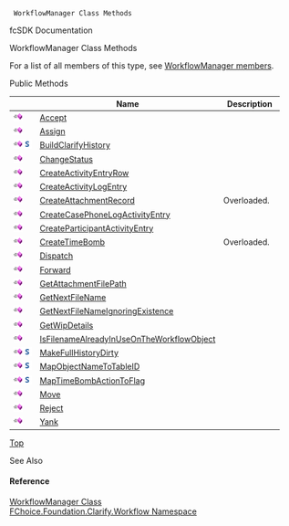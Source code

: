 ﻿     WorkflowManager Class Methods                                                   

fcSDK Documentation

WorkflowManager Class Methods

For a list of all members of this type, see [WorkflowManager members](fcSDK~FChoice.Foundation.Clarify.Workflow.WorkflowManager_members.md).

Public Methods

|   | Name | Description |
| --- | --- | --- |
| ![Public Method](dotnetimages/publicMethod.png) | [Accept](fcSDK~FChoice.Foundation.Clarify.Workflow.WorkflowManager~Accept.md) |   |
| ![Public Method](dotnetimages/publicMethod.png) | [Assign](fcSDK~FChoice.Foundation.Clarify.Workflow.WorkflowManager~Assign.md) |   |
| ![Public Method](dotnetimages/publicMethod.png)![static (Shared in Visual Basic)](dotnetimages/static.png) | [BuildClarifyHistory](fcSDK~FChoice.Foundation.Clarify.Workflow.WorkflowManager~BuildClarifyHistory.md) |   |
| ![Public Method](dotnetimages/publicMethod.png) | [ChangeStatus](fcSDK~FChoice.Foundation.Clarify.Workflow.WorkflowManager~ChangeStatus.md) |   |
| ![Public Method](dotnetimages/publicMethod.png) | [CreateActivityEntryRow](fcSDK~FChoice.Foundation.Clarify.Workflow.WorkflowManager~CreateActivityEntryRow.md) |   |
| ![Public Method](dotnetimages/publicMethod.png) | [CreateActivityLogEntry](fcSDK~FChoice.Foundation.Clarify.Workflow.WorkflowManager~CreateActivityLogEntry(Int32,Int32,DateTime,String,ClarifyDataRow,ClarifyDataRow,WorkflowObjectInfo).md) |   |
| ![Public Method](dotnetimages/publicMethod.png) | [CreateAttachmentRecord](fcSDK~FChoice.Foundation.Clarify.Workflow.WorkflowManager~CreateAttachmentRecord.md) | Overloaded.    |
| ![Public Method](dotnetimages/publicMethod.png) | [CreateCasePhoneLogActivityEntry](fcSDK~FChoice.Foundation.Clarify.Workflow.WorkflowManager~CreateCasePhoneLogActivityEntry.md) |   |
| ![Public Method](dotnetimages/publicMethod.png) | [CreateParticipantActivityEntry](fcSDK~FChoice.Foundation.Clarify.Workflow.WorkflowManager~CreateParticipantActivityEntry.md) |   |
| ![Public Method](dotnetimages/publicMethod.png) | [CreateTimeBomb](fcSDK~FChoice.Foundation.Clarify.Workflow.WorkflowManager~CreateTimeBomb.md) | Overloaded.    |
| ![Public Method](dotnetimages/publicMethod.png) | [Dispatch](fcSDK~FChoice.Foundation.Clarify.Workflow.WorkflowManager~Dispatch.md) |   |
| ![Public Method](dotnetimages/publicMethod.png) | [Forward](fcSDK~FChoice.Foundation.Clarify.Workflow.WorkflowManager~Forward.md) |   |
| ![Public Method](dotnetimages/publicMethod.png) | [GetAttachmentFilePath](fcSDK~FChoice.Foundation.Clarify.Workflow.WorkflowManager~GetAttachmentFilePath.md) |   |
| ![Public Method](dotnetimages/publicMethod.png) | [GetNextFileName](fcSDK~FChoice.Foundation.Clarify.Workflow.WorkflowManager~GetNextFileName.md) |   |
| ![Public Method](dotnetimages/publicMethod.png) | [GetNextFileNameIgnoringExistence](fcSDK~FChoice.Foundation.Clarify.Workflow.WorkflowManager~GetNextFileNameIgnoringExistence.md) |   |
| ![Public Method](dotnetimages/publicMethod.png) | [GetWipDetails](fcSDK~FChoice.Foundation.Clarify.Workflow.WorkflowManager~GetWipDetails.md) |   |
| ![Public Method](dotnetimages/publicMethod.png) | [IsFilenameAlreadyInUseOnTheWorkflowObject](fcSDK~FChoice.Foundation.Clarify.Workflow.WorkflowManager~IsFilenameAlreadyInUseOnTheWorkflowObject.md) |   |
| ![Public Method](dotnetimages/publicMethod.png)![static (Shared in Visual Basic)](dotnetimages/static.png) | [MakeFullHistoryDirty](fcSDK~FChoice.Foundation.Clarify.Workflow.WorkflowManager~MakeFullHistoryDirty.md) |   |
| ![Public Method](dotnetimages/publicMethod.png)![static (Shared in Visual Basic)](dotnetimages/static.png) | [MapObjectNameToTableID](fcSDK~FChoice.Foundation.Clarify.Workflow.WorkflowManager~MapObjectNameToTableID.md) |   |
| ![Public Method](dotnetimages/publicMethod.png)![static (Shared in Visual Basic)](dotnetimages/static.png) | [MapTimeBombActionToFlag](fcSDK~FChoice.Foundation.Clarify.Workflow.WorkflowManager~MapTimeBombActionToFlag.md) |   |
| ![Public Method](dotnetimages/publicMethod.png) | [Move](fcSDK~FChoice.Foundation.Clarify.Workflow.WorkflowManager~Move.md) |   |
| ![Public Method](dotnetimages/publicMethod.png) | [Reject](fcSDK~FChoice.Foundation.Clarify.Workflow.WorkflowManager~Reject.md) |   |
| ![Public Method](dotnetimages/publicMethod.png) | [Yank](fcSDK~FChoice.Foundation.Clarify.Workflow.WorkflowManager~Yank.md) |   |

[Top](#top)

See Also

#### Reference

[WorkflowManager Class](fcSDK~FChoice.Foundation.Clarify.Workflow.WorkflowManager.md)  
[FChoice.Foundation.Clarify.Workflow Namespace](fcSDK~FChoice.Foundation.Clarify.Workflow_namespace.md)